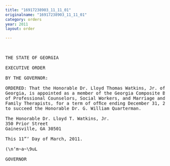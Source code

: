 ```yaml
---
title: "16917238903_11_11_01"
originalname: "16917238903_11_11_01"
category: orders
year: 2011
layout: order

---
```

<pre>
 

THE STATE OF GEORGIA

EXECUTIVE ORDER

BY THE GOVERNOR:

ORDERED: That the Honorable Dr. Lloyd Thomas Watkins, Jr. of Hall County,
Georgia, is appointed as a member of the Georgia Composite Board
of Professional Counselors, Social Workers, and Marriage and
Family Therapists, for a term of ofﬁce ending December 31, 2012,
to succeed the Honorable Dr. G. William Quarterman.

The Honorable Dr. Lloyd T. Watkins, Jr.
350 Prior Street
Gainesville, GA 30501

This 11”‘ Day of March, 2011.

(\n‘m~a~\9uL

GOVERNOR

</pre>
